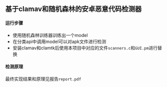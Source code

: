 ## 基于clamav和随机森林的安卓恶意代码检测器

#### 运行步骤

+ 使用随机森林训练器训练出一个model
+ 在分类api中调用model可以对apk文件进行检测
+ 安装clamav和clamtk后使用本项目中对应的文件`scanners.c`和`GUI.pm`进行替换



#### 检测原理

最终实现结果和原理见报告`report.pdf`


